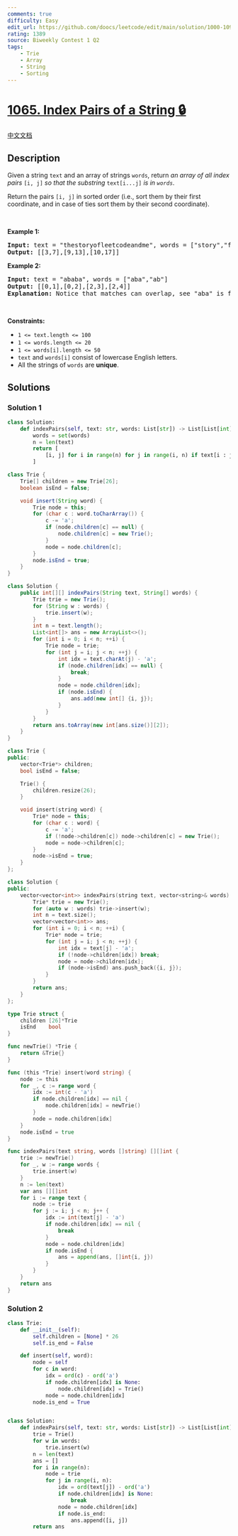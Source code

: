 ```yaml
---
comments: true
difficulty: Easy
edit_url: https://github.com/doocs/leetcode/edit/main/solution/1000-1099/1065.Index%20Pairs%20of%20a%20String/README_EN.md
rating: 1389
source: Biweekly Contest 1 Q2
tags:
    - Trie
    - Array
    - String
    - Sorting
---
```


# [1065. Index Pairs of a String 🔒](https://leetcode.com/problems/index-pairs-of-a-string)

[中文文档](/solution/1000-1099/1065.Index%20Pairs%20of%20a%20String/README.md)

## Description

<p>Given a string <code>text</code> and an array of strings <code>words</code>, return <em>an array of all index pairs </em><code>[i, j]</code><em> so that the substring </em><code>text[i...j]</code><em> is in <code>words</code></em>.</p>

<p>Return the pairs <code>[i, j]</code> in sorted order (i.e., sort them by their first coordinate, and in case of ties sort them by their second coordinate).</p>

<p>&nbsp;</p>
<p><strong class="example">Example 1:</strong></p>

<pre>
<strong>Input:</strong> text = &quot;thestoryofleetcodeandme&quot;, words = [&quot;story&quot;,&quot;fleet&quot;,&quot;leetcode&quot;]
<strong>Output:</strong> [[3,7],[9,13],[10,17]]
</pre>

<p><strong class="example">Example 2:</strong></p>

<pre>
<strong>Input:</strong> text = &quot;ababa&quot;, words = [&quot;aba&quot;,&quot;ab&quot;]
<strong>Output:</strong> [[0,1],[0,2],[2,3],[2,4]]
<strong>Explanation:</strong> Notice that matches can overlap, see &quot;aba&quot; is found in [0,2] and [2,4].
</pre>

<p>&nbsp;</p>
<p><strong>Constraints:</strong></p>

<ul>
	<li><code>1 &lt;= text.length &lt;= 100</code></li>
	<li><code>1 &lt;= words.length &lt;= 20</code></li>
	<li><code>1 &lt;= words[i].length &lt;= 50</code></li>
	<li><code>text</code> and <code>words[i]</code> consist of lowercase English letters.</li>
	<li>All the strings of <code>words</code> are <strong>unique</strong>.</li>
</ul>

## Solutions

### Solution 1

<!-- tabs:start -->

```python
class Solution:
    def indexPairs(self, text: str, words: List[str]) -> List[List[int]]:
        words = set(words)
        n = len(text)
        return [
            [i, j] for i in range(n) for j in range(i, n) if text[i : j + 1] in words
        ]
```

```java
class Trie {
    Trie[] children = new Trie[26];
    boolean isEnd = false;

    void insert(String word) {
        Trie node = this;
        for (char c : word.toCharArray()) {
            c -= 'a';
            if (node.children[c] == null) {
                node.children[c] = new Trie();
            }
            node = node.children[c];
        }
        node.isEnd = true;
    }
}

class Solution {
    public int[][] indexPairs(String text, String[] words) {
        Trie trie = new Trie();
        for (String w : words) {
            trie.insert(w);
        }
        int n = text.length();
        List<int[]> ans = new ArrayList<>();
        for (int i = 0; i < n; ++i) {
            Trie node = trie;
            for (int j = i; j < n; ++j) {
                int idx = text.charAt(j) - 'a';
                if (node.children[idx] == null) {
                    break;
                }
                node = node.children[idx];
                if (node.isEnd) {
                    ans.add(new int[] {i, j});
                }
            }
        }
        return ans.toArray(new int[ans.size()][2]);
    }
}
```

```cpp
class Trie {
public:
    vector<Trie*> children;
    bool isEnd = false;

    Trie() {
        children.resize(26);
    }

    void insert(string word) {
        Trie* node = this;
        for (char c : word) {
            c -= 'a';
            if (!node->children[c]) node->children[c] = new Trie();
            node = node->children[c];
        }
        node->isEnd = true;
    }
};

class Solution {
public:
    vector<vector<int>> indexPairs(string text, vector<string>& words) {
        Trie* trie = new Trie();
        for (auto w : words) trie->insert(w);
        int n = text.size();
        vector<vector<int>> ans;
        for (int i = 0; i < n; ++i) {
            Trie* node = trie;
            for (int j = i; j < n; ++j) {
                int idx = text[j] - 'a';
                if (!node->children[idx]) break;
                node = node->children[idx];
                if (node->isEnd) ans.push_back({i, j});
            }
        }
        return ans;
    }
};
```

```go
type Trie struct {
	children [26]*Trie
	isEnd    bool
}

func newTrie() *Trie {
	return &Trie{}
}

func (this *Trie) insert(word string) {
	node := this
	for _, c := range word {
		idx := int(c - 'a')
		if node.children[idx] == nil {
			node.children[idx] = newTrie()
		}
		node = node.children[idx]
	}
	node.isEnd = true
}

func indexPairs(text string, words []string) [][]int {
	trie := newTrie()
	for _, w := range words {
		trie.insert(w)
	}
	n := len(text)
	var ans [][]int
	for i := range text {
		node := trie
		for j := i; j < n; j++ {
			idx := int(text[j] - 'a')
			if node.children[idx] == nil {
				break
			}
			node = node.children[idx]
			if node.isEnd {
				ans = append(ans, []int{i, j})
			}
		}
	}
	return ans
}
```

<!-- tabs:end -->

### Solution 2

<!-- tabs:start -->

```python
class Trie:
    def __init__(self):
        self.children = [None] * 26
        self.is_end = False

    def insert(self, word):
        node = self
        for c in word:
            idx = ord(c) - ord('a')
            if node.children[idx] is None:
                node.children[idx] = Trie()
            node = node.children[idx]
        node.is_end = True


class Solution:
    def indexPairs(self, text: str, words: List[str]) -> List[List[int]]:
        trie = Trie()
        for w in words:
            trie.insert(w)
        n = len(text)
        ans = []
        for i in range(n):
            node = trie
            for j in range(i, n):
                idx = ord(text[j]) - ord('a')
                if node.children[idx] is None:
                    break
                node = node.children[idx]
                if node.is_end:
                    ans.append([i, j])
        return ans
```

<!-- tabs:end -->

<!-- end -->
